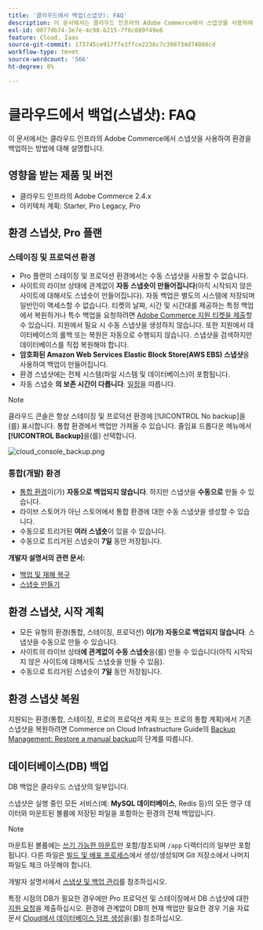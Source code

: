 ```yaml
---
title: '클라우드에서 백업(스냅샷): FAQ'
description: 이 문서에서는 클라우드 인프라의 Adobe Commerce에서 스냅샷을 사용하여 환경을 백업하는 데 필요한 필수 사항을 다룹니다.
exl-id: 0077db74-3e7e-4c98-b215-7f6c089f49e8
feature: Cloud, Iaas
source-git-commit: 173745ce917f7e3ffce2238c7c398734d74086cd
workflow-type: tm+mt
source-wordcount: '566'
ht-degree: 0%

---
```


# 클라우드에서 백업(스냅샷): FAQ

이 문서에서는 클라우드 인프라의 Adobe Commerce에서 스냅샷을 사용하여 환경을 백업하는 방법에 대해 설명합니다.

## 영향을 받는 제품 및 버전

* 클라우드 인프라의 Adobe Commerce 2.4.x
* 아키텍처 계획: Starter, Pro Legacy, Pro

## 환경 스냅샷, Pro 플랜

### 스테이징 및 프로덕션 환경

* Pro 플랜의 스테이징 및 프로덕션 환경에서는 수동 스냅샷을 사용할 수 없습니다.
* 사이트의 라이브 상태에 관계없이 **자동 스냅숏이 만들어집니다**(아직 시작되지 않은 사이트에 대해서도 스냅숏이 만들어집니다). 자동 백업은 별도의 시스템에 저장되며 일반인이 액세스할 수 없습니다.
티켓의 날짜, 시간 및 시간대를 제공하는 특정 백업에서 복원하거나 특수 백업을 요청하려면 [Adobe Commerce 지원 티켓을 제출](/help/help-center-guide/help-center/magento-help-center-user-guide.md)할 수 있습니다. 지원에서 필요 시 수동 스냅샷을 생성하지 않습니다.
또한 지원에서 데이터베이스의 롤백 또는 복원은 자동으로 수행되지 않습니다. 스냅샷을 검색하지만 데이터베이스를 직접 복원해야 합니다.
* **암호화된 Amazon Web Services Elastic Block Store(AWS EBS) 스냅샷**&#x200B;을 사용하여 백업이 만들어집니다.
* 환경 스냅샷에는 전체 시스템(파일 시스템 및 데이터베이스)이 포함됩니다.
* 자동 스냅숏 **의 보존 시간이 다릅니다**. [일정](https://experienceleague.adobe.com/ko/docs/commerce-on-cloud/user-guide/architecture/pro-architecture#backup-and-disaster-recovery)을 따릅니다.

>[!NOTE]
>
>클라우드 콘솔은 항상 스테이징 및 프로덕션 환경에 [!UICONTROL No backup]을(를) 표시합니다. 통합 환경에서 백업만 가져올 수 있습니다. 줄임표 드롭다운 메뉴에서 **[!UICONTROL Backup]**&#x200B;을(를) 선택합니다.
>
>![cloud_console_backup.png](assets/cloud_console_backup.png)

### 통합(개발) 환경

* [통합 환경](/help/announcements/adobe-commerce-announcements/integration-environment-enhancement-request-pro-and-starter.md)이(가) **자동으로 백업되지 않습니다**. 하지만 스냅샷을 **수동으로** 만들 수 있습니다.
* 라이브 스토어가 아닌 스토어에서 통합 환경에 대한 수동 스냅샷을 생성할 수 있습니다.
* 수동으로 트리거된 **여러 스냅숏**&#x200B;이 있을 수 있습니다.
* 수동으로 트리거된 스냅숏이 **7일** 동안 저장됩니다.

**개발자 설명서의 관련 문서:**

* [백업 및 재해 복구](https://experienceleague.adobe.com/ko/docs/commerce-on-cloud/user-guide/architecture/pro-architecture#backup-and-disaster-recovery)
* [스냅숏 만들기](https://experienceleague.adobe.com/ko/docs/commerce-on-cloud/user-guide/develop/storage/snapshots)

## 환경 스냅샷, 시작 계획

* 모든 유형의 환경(통합, 스테이징, 프로덕션) **이(가) 자동으로 백업되지 않습니다**. 스냅샷을 수동으로 만들 수 있습니다.
* 사이트의 라이브 상태&#x200B;**에 관계없이 수동 스냅숏**&#x200B;을(를) 만들 수 있습니다(아직 시작되지 않은 사이트에 대해서도 스냅숏을 만들 수 있음).
* 수동으로 트리거된 스냅숏이 **7일** 동안 저장됩니다.

## 환경 스냅샷 복원

지원되는 환경(통합, 스테이징, 프로의 프로덕션 계획 또는 프로의 통합 계획)에서 기존 스냅샷을 복원하려면 Commerce on Cloud Infrastructure Guide의 [Backup Management: Restore a manual backup](https://experienceleague.adobe.com/ko/docs/commerce-cloud-service/user-guide/develop/storage/snapshots#restore-a-manual-backup)의 단계를 따릅니다.

## 데이터베이스(DB) 백업

DB 백업은 클라우드 스냅샷의 일부입니다.

스냅샷은 실행 중인 모든 서비스(예: **MySQL 데이터베이스**, Redis 등)의 모든 영구 데이터와 마운트된 볼륨에 저장된 파일을 포함하는 환경의 전체 백업입니다.

>[!NOTE]
>
>마운트된 볼륨에는 [쓰기 가능한 마운트](https://experienceleague.adobe.com/ko/docs/commerce-on-cloud/user-guide/configure/app/properties/properties#mounts)만 포함/참조되며 `/app` 디렉터리의 일부만 포함됩니다. 다른 파일은 [빌드 및 배포 프로세스](https://experienceleague.adobe.com/ko/docs/commerce-on-cloud/user-guide/architecture/pro-develop-deploy-workflow#deployment-workflow)에서 생성/생성되며 Git 저장소에서 나머지 파일도 체크 아웃해야 합니다.

개발자 설명서에서 [스냅샷 및 백업 관리](https://experienceleague.adobe.com/ko/docs/commerce-on-cloud/user-guide/develop/storage/snapshots)를 참조하십시오.

특정 시점의 DB가 필요한 경우에만 Pro 프로덕션 및 스테이징에서 DB 스냅샷에 대한 [지원 요청](/help/help-center-guide/help-center/magento-help-center-user-guide.md)을 제출하십시오. 환경에 관계없이 DB의 현재 백업만 필요한 경우 기술 자료 문서 [Cloud에서 데이터베이스 덤프 생성](/help/how-to/general/create-database-dump-on-cloud.md)을(를) 참조하십시오.
